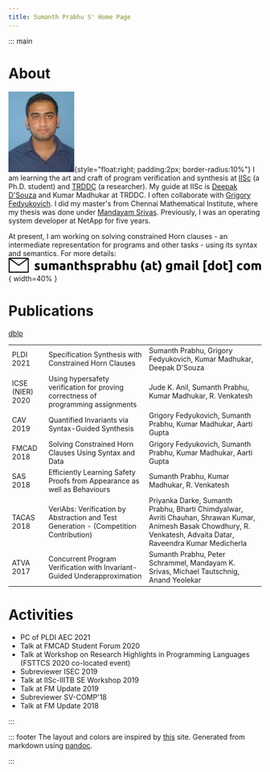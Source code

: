 ```yaml
---
title: Sumanth Prabhu S' Home Page
---
```

::: main

# About
![](sumanth.jpeg){style="float:right; padding:2px; border-radius:10%"} I am learning the art and craft of program verification and synthesis at [IISc] (a Ph.D. student) and [TRDDC] (a researcher). My guide at IISc is [Deepak D'Souza] and Kumar Madhukar at TRDDC. I often collaborate with [Grigory Fedyukovich]. I did my master's from Chennai Mathematical Institute, where my thesis was done under [Mandayam Srivas]. Previously, I was an operating system developer at NetApp for five years.

At present, I am working on solving constrained Horn clauses - an intermediate representation for programs and other tasks  - using its syntax and semantics. For more details: ![](email.png "contact"){ width=40% }

[IISc]:https://www.csa.iisc.ac.in/
[TRDDC]:https://www.tcs.com/designing-complex-intelligent-systems
[Deepak D'Souza]:https://www.csa.iisc.ac.in/~deepakd/
[Grigory Fedyukovich]:http://www.cs.fsu.edu/~grigory/
[Mandayam Srivas]:https://www.cmi.ac.in/~mksrivas/

# Publications

[dblp]

||||
|:---|:----------|--------|
| PLDI 2021 | Specification Synthesis with Constrained Horn Clauses | Sumanth Prabhu, Grigory Fedyukovich, Kumar Madhukar, Deepak D'Souza|
| ICSE (NIER) 2020 | Using hypersafety verification for proving correctness of programming assignments | Jude K. Anil, Sumanth Prabhu, Kumar Madhukar, R. Venkatesh|
| CAV 2019 | Quantified Invariants via Syntax-Guided Synthesis | Grigory Fedyukovich, Sumanth Prabhu, Kumar Madhukar, Aarti Gupta|
| FMCAD 2018 | Solving Constrained Horn Clauses Using Syntax and Data | Grigory Fedyukovich, Sumanth Prabhu, Kumar Madhukar, Aarti Gupta|
|SAS 2018 |Efficiently Learning Safety Proofs from Appearance as well as Behaviours | Sumanth Prabhu, Kumar Madhukar, R. Venkatesh|
|TACAS 2018|VeriAbs: Verification by Abstraction and Test Generation - (Competition Contribution)|Priyanka Darke, Sumanth Prabhu, Bharti Chimdyalwar, Avriti Chauhan, Shrawan Kumar, Animesh Basak Chowdhury, R. Venkatesh, Advaita Datar, Raveendra Kumar Medicherla|
|ATVA 2017| Concurrent Program Verification with Invariant-Guided Underapproximation | Sumanth Prabhu, Peter Schrammel, Mandayam K. Srivas, Michael Tautschnig, Anand Yeolekar|

[dblp]: https://dblp.uni-trier.de/pid/206/6798.html

# Activities
* PC of PLDI AEC 2021
* Talk at FMCAD Student Forum 2020 
* Talk at Workshop on Research Highlights in Programming Languages (FSTTCS 2020 co-located event)
* Subreviewer ISEC 2019
* Talk at IISc-IIITB SE Workshop 2019
* Talk at FM Update 2019
* Subreviewer SV-COMP'18
* Talk at FM Update 2018

::: 

::: footer
The layout and colors are inspired by [this] site. Generated from markdown using [pandoc].

[this]:https://www.cs.princeton.edu/~zkincaid/
[pandoc]:https://pandoc.org/

:::
